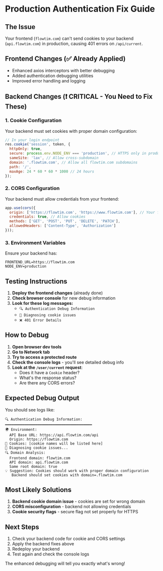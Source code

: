 # Production Authentication Fix Guide

## The Issue
Your frontend (`flowtim.com`) can't send cookies to your backend (`api.flowtim.com`) in production, causing 401 errors on `/api/current`.

## Frontend Changes (✅ Already Applied)
- Enhanced axios interceptors with better debugging
- Added authentication debugging utilities
- Improved error handling and logging

## Backend Changes (❗ CRITICAL - You Need to Fix These)

### 1. Cookie Configuration
Your backend must set cookies with proper domain configuration:

```javascript
// In your login endpoint
res.cookie('session', token, {
  httpOnly: true,
  secure: process.env.NODE_ENV === 'production', // HTTPS only in production
  sameSite: 'lax', // Allow cross-subdomain
  domain: '.flowtim.com', // Allow all flowtim.com subdomains
  path: '/',
  maxAge: 24 * 60 * 60 * 1000 // 24 hours
});
```

### 2. CORS Configuration
Your backend must allow credentials from your frontend:

```javascript
app.use(cors({
  origin: ['https://flowtim.com', 'https://www.flowtim.com'], // Your frontend URLs
  credentials: true, // Allow cookies
  methods: ['GET', 'POST', 'PUT', 'DELETE', 'PATCH'],
  allowedHeaders: ['Content-Type', 'Authorization']
}));
```

### 3. Environment Variables
Ensure your backend has:
```
FRONTEND_URL=https://flowtim.com
NODE_ENV=production
```

## Testing Instructions

1. **Deploy the frontend changes** (already done)
2. **Check browser console** for new debug information
3. **Look for these log messages:**
   - `🔍 Authentication Debug Information`
   - `🏥 Diagnosing cookie issues`
   - `❌ 401 Error Details`

## How to Debug

1. **Open browser dev tools**
2. **Go to Network tab**
3. **Try to access a protected route**
4. **Check the console logs** - you'll see detailed debug info
5. **Look at the `/user/current` request**:
   - Does it have a `Cookie` header?
   - What's the response status?
   - Are there any CORS errors?

## Expected Debug Output
You should see logs like:
```
🔍 Authentication Debug Information:
━━━━━━━━━━━━━━━━━━━━━━━━━━━━━━━━━━━━━━━━
🌍 Environment:
  API Base URL: https://api.flowtim.com/api
  Origin: https://flowtim.com
🍪 Cookies: [cookie names will be listed here]
🏥 Diagnosing cookie issues...
🔍 Domain Analysis:
  Frontend domain: flowtim.com
  API domain: api.flowtim.com
  Same root domain: true
💡 Suggestion: Cookies should work with proper domain configuration
   Backend should set cookies with domain=.flowtim.com
```

## Most Likely Solutions

1. **Backend cookie domain issue** - cookies are set for wrong domain
2. **CORS misconfiguration** - backend not allowing credentials
3. **Cookie security flags** - secure flag not set properly for HTTPS

## Next Steps

1. Check your backend code for cookie and CORS settings
2. Apply the backend fixes above
3. Redeploy your backend
4. Test again and check the console logs

The enhanced debugging will tell you exactly what's wrong!